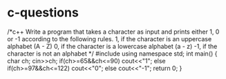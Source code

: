 # c-questions
/*c++ Write a program that takes a character as input and prints either 1, 0 or -1 according to the following rules.
1, if the character is an uppercase alphabet (A - Z)
0, if the character is a lowercase alphabet (a - z)
-1, if the character is not an alphabet
*/
#include<iostream>
using namespace std;
int main()
{  
char ch;
cin>>ch;
if(ch>=65&&ch<=90)
cout<<"1";
else if(ch>=97&&ch<=122)
cout<<"0";
else
cout<<"-1";
return 0;
}
